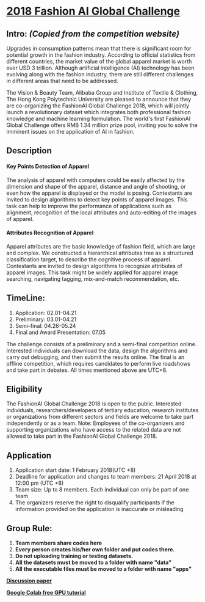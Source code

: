 # [2018 Fashion AI Global Challenge](https://tianchi.aliyun.com/markets/tianchi/FashionAIeng?_lang=en_US)

## Intro: *(Copied from the competition website)*
Upgrades in consumption patterns mean that there is significant room for potential growth in the fashion industry. According to official statistics from different countries, the market value of the global apparel market is worth over USD 3 trillion. Although artificial intelligence (AI) technology has been evolving along with the fashion industry, there are still different challenges in different areas that need to be addressed.

The Vision & Beauty Team, Alibaba Group and Institute of Textile & Clothing, The Hong Kong Polytechnic University are pleased to announce that they are co-organizing the FashionAI Global Challenge 2018, which will jointly launch a revolutionary dataset which integrates both professional fashion knowledge and machine learning formulation. The world's first FashionAI Global Challenge offers RMB 1.34 million prize pool, inviting you to solve the imminent issues on the application of AI in fashion.

## Description
#### Key Points Detection of Apparel
The analysis of apparel with computers could be easily affected by the dimension and shape of the apparel, distance and angle of shooting, or even how the apparel is displayed or the model is posing. Contestants are invited to design algorithms to detect key points of apparel images. This task can help to improve the performance of applications such as alignment, recognition of the local attributes and auto-editing of the images of apparel.

#### Attributes Recognition of Apparel
Apparel attributes are the basic knowledge of fashion field, which are large and complex. We constructed a hierarchical attributes tree as a structured classification target, to describe the cognitive process of apparel. Contestants are invited to design algorithms to recognize attributes of apparel images. This task might be widely applied for apparel image searching, navigating tagging, mix-and-match recommendation, etc.

## TimeLine:
1. Application: 02.01-04.21
2. Preliminary: 03.01-04.21
3. Semi-final: 04.26-05.24
4. Final and Award Presentation: 07.05

The challenge consists of a preliminary and a semi-final competition online. Interested individuals can download the data, design the algorithms and carry out debugging, and then submit the results online. The final is an offline competition, which requires candidates to perform live roadshows and take part in debates. All times mentioned above are UTC+8. 

## Eligibility
The FashionAI Global Challenge 2018 is open to the public. Interested individuals, researchers/developers of tertiary education, research institutes or organizations from different sectors and fields are welcome to take part independently or as a team.
Note: Employees of the co-organizers and supporting organizations who have access to the related data are not allowed to take part in the FashionAI Global Challenge 2018.

## Application
1. Application start date: 1 February 2018(UTC +8)
2. Deadline for application and changes to team members: 21 April 2018 at 12:00 pm (UTC +8)
3. Team size: Up to 8 members. Each individual can only be part of one team
4. The organizers reserve the right to disqualify participants if the information provided on the application is inaccurate or misleading

## Group Rule:

1. **Team members share codes here**
2. **Every person creates his/her own folder and put codes there.**
3. **Do not uploading training or testing datasets.**
4. **All the datasets must be moved to a folder with name "data"**
5. **All the executable files must be moved to a folder with name "apps”**

**[Discussion paper](https://paper.dropbox.com/doc/Group-discussion-pc4VhnKQkwvHHjqrL2ZfV)**

**[Google Colab free GPU tutorial](https://medium.com/deep-learning-turkey/google-colab-free-gpu-tutorial-e113627b9f5d)**


